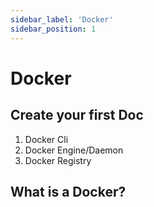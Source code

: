 ```yaml
---
sidebar_label: 'Docker'
sidebar_position: 1
---
```


# Docker 

## Create your first Doc
1. Docker Cli
2. Docker Engine/Daemon
3. Docker Registry

## What is a Docker?
